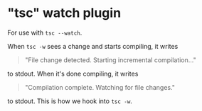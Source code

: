 # "tsc" watch plugin

For use with `tsc --watch`.

When `tsc -w` sees a change and starts compiling, it writes

> "File change detected. Starting incremental compilation..."

to stdout. When it's done compiling, it writes

> "Compilation complete. Watching for file changes."

to stdout. This is how we hook into `tsc -w`.
